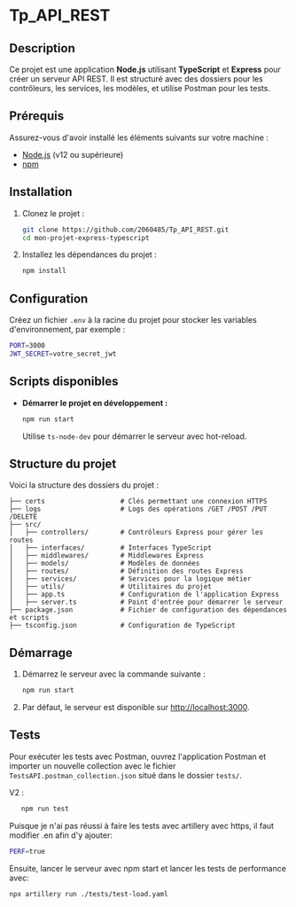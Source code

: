 # Tp_API_REST

## Description

Ce projet est une application **Node.js** utilisant **TypeScript** et **Express** pour créer un serveur API REST. Il est structuré avec des dossiers pour les contrôleurs, les services, les modèles, et utilise Postman pour les tests.

## Prérequis

Assurez-vous d'avoir installé les éléments suivants sur votre machine :

- [Node.js](https://nodejs.org/en/) (v12 ou supérieure)
- [npm](https://www.npmjs.com/)

## Installation

1. Clonez le projet :

   ```bash
   git clone https://github.com/2060485/Tp_API_REST.git
   cd mon-projet-express-typescript

   ```

2. Installez les dépendances du projet :

   ```bash
   npm install
   ```

## Configuration

Créez un fichier `.env` à la racine du projet pour stocker les variables d'environnement, par exemple :

```bash
PORT=3000
JWT_SECRET=votre_secret_jwt
```

## Scripts disponibles

- **Démarrer le projet en développement :**

   ```bash
   npm run start
   ```

   Utilise `ts-node-dev` pour démarrer le serveur avec hot-reload.

## Structure du projet

Voici la structure des dossiers du projet :

```
├── certs                   # Clés permettant une connexion HTTPS
├── logs                    # Logs des opérations /GET /POST /PUT /DELETE
├── src/
│   ├── controllers/        # Contrôleurs Express pour gérer les routes
│   ├── interfaces/         # Interfaces TypeScript
│   ├── middlewares/        # Middlewares Express
│   ├── models/             # Modèles de données
│   ├── routes/             # Définition des routes Express
│   ├── services/           # Services pour la logique métier
│   ├── utils/              # Utilitaires du projet
│   ├── app.ts              # Configuration de l'application Express
│   ├── server.ts           # Point d'entrée pour démarrer le serveur
├── package.json            # Fichier de configuration des dépendances et scripts
├── tsconfig.json           # Configuration de TypeScript
```

## Démarrage

1. Démarrez le serveur avec la commande suivante :

   ```bash
   npm run start
   ```

2. Par défaut, le serveur est disponible sur [http://localhost:3000](http://localhost:3000).

## Tests

Pour exécuter les tests avec Postman, ouvrez l'application Postman et importer un nouvelle collection avec le fichier `TestsAPI.postman_collection.json` situé dans le dossier `tests/`.

V2 : 
   ```bash
      npm run test
   ```

Puisque je n'ai pas réussi à faire les tests avec artillery avec https, il faut modifier .en afin d'y ajouter:

```bash
PERF=true
```

Ensuite, lancer le serveur avec npm start et lancer les tests de performance avec:

```bash
npx artillery run ./tests/test-load.yaml
```